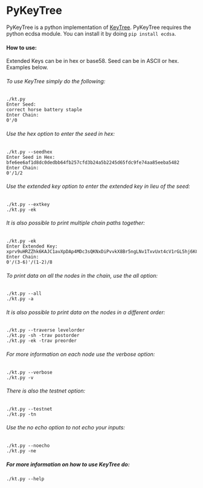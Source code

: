 PyKeyTree
===========

PyKeyTree is a python implementation of [KeyTree](https://github.com/stequald/KeyTree). PyKeyTree requires the python ecdsa module. You can install it by doing `pip install ecdsa`.

#### How to use:

Extended Keys can be in hex or base58. Seed can be in ASCII or hex. Examples below.

###### To use KeyTree simply do the following:
    ./kt.py
    Enter Seed:
    correct horse battery staple
    Enter Chain:
    0'/0

###### Use the hex option to enter the seed in hex:
    ./kt.py --seedhex 
    Enter Seed in Hex:
    bfe6ee6af1d8dc0dedbb64fb257cfd3b24a5b2245d65fdc9fe74aa85eeba5482
    Enter Chain:
    0'/1/2
  
###### Use the extended key option to enter the extended key in lieu of the seed:
    ./kt.py --extkey 
    ./kt.py -ek 

###### It is also possible to print multiple chain paths together:
    ./kt.py -ek
    Enter Extended Key:
    xprv9uHRZZhk6KAJC1avXpDAp4MDc3sQKNxDiPvvkX8Br5ngLNv1TxvUxt4cV1rGL5hj6KCesnDYUhd7oWgT11eZG7XnxHrnYeSvkzY7d2bhkJ7
    Enter Chain:
    0'/(3-6)'/(1-2)/8

###### To print data on all the nodes in the chain, use the all option:
    ./kt.py --all
    ./kt.py -a

###### It is also possible to print data on the nodes in a different order:
    ./kt.py --traverse levelorder
    ./kt.py -sh -trav postorder
    ./kt.py -ek -trav preorder

###### For more information on each node use the verbose option:
    ./kt.py --verbose
    ./kt.py -v
    
###### There is also the testnet option:
    ./kt.py --testnet
    ./kt.py -tn

###### Use the no echo option to not echo your inputs:
    ./kt.py --noecho
    ./kt.py -ne

##### For more information on how to use KeyTree do:
    ./kt.py --help
